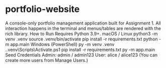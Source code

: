# portfolio-website


A console-only portfolio management application built for Assignment 1.
All interaction happens in the terminal and menus/tables are rendered with the rich library.
How to Run
Requires Python 3.9+.
macOS / Linux
python3 -m venv .venv
source .venv/bin/activate
pip install -r requirements.txt
python -m app.main
Windows (PowerShell)
py -m venv .venv
.\.venv\Scripts\Activate.ps1
pip install -r requirements.txt
py -m app.main
Seed Credentials
Admin: admin / admin123
User: alice / alice123
(You can create more users from Manage Users.)
